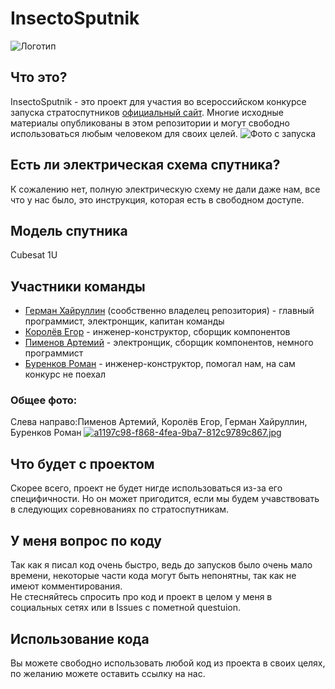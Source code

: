 # InsectoSputnik
![Логотип](https://i.ytimg.com/vi/jXyhgGPmsFY/maxresdefault.jpg)
## Что это?
InsectoSputnik - это проект для участия во всероссийском конкурсе запуска стратоспутников [официальный сайт](http://stratosputnik.ru/). Многие исходные материалы опубликованы в этом репозитории и могут свободно использоваться любым человеком для своих целей.
![Фото с запуска](https://sun9-4.userapi.com/impg/BBrNSRxh9IrNDvhueKj-zCoP8q88Fp2Rs2jZdA/uwIn8W2WkHE.jpg?size=604x403&quality=96&sign=4508ce428db1d91cf083b62b96ecab4d&c_uniq_tag=GgrNTwylZ0vmlk7scBJsr1-hFjGm_DjMUGUFRWGR4bY&type=album)
## Есть ли электрическая схема спутника?
К сожалению нет, полную электрическую схему не дали даже нам, все что у нас было, это инструкция, которая есть в свободном доступе.
## Модель спутника
Cubesat 1U
## Участники команды
+ [Герман Хайруллин](https://github.com/Fompi06) (сообственно владелец репозитория) - главный программист, электронщик, капитан команды
+ [Королёв Егор](t.me/@egor_korolev08) - инженер-конструктор, сборщик компонентов
+ [Пименов Артемий](t.me/@Uralme) - электронщик, сборщик компонентов, немного программист
+ [Буренков Роман]() - инженер-конструктор, помогал нам, на сам конкурс не поехал
### Общее фото:
Слева направо:Пименов Артемий, Королёв Егор, Герман Хайруллин, Буренков Роман
[![a1197c98-f868-4fea-9ba7-812c9789c867.jpg](https://i.postimg.cc/63fkyvDy/a1197c98-f868-4fea-9ba7-812c9789c867.jpg)](https://postimg.cc/R6qsYNCB)
## Что будет с проектом
Скорее всего, проект не будет нигде использоваться из-за его специфичности. Но он может пригодится, если мы будем учавствовать в следующих соревнованиях по стратоспутникам.
## У меня вопрос по коду
Так как я писал код очень быстро, ведь до запусков было очень мало времени, некоторые части кода могут быть непонятны, так как не имеют комментирования.\
Не стесняйтесь спросить про код и проект в целом у меня в социальных сетях или в Issues с пометной questuion.
## Использование кода
Вы можете свободно использовать любой код из проекта в своих целях, по желанию можете оставить ссылку на нас.

